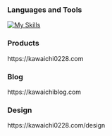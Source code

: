 <h3 align="left">Languages and Tools</h3>

[![My Skills](https://skillicons.dev/icons?i=react,nextjs,vue,sass,ts,go,express,graphql,mysql,aws,terraform,docker,githubactions,py,ai,ps&perline=8)](https://skillicons.dev)

<h3 align="left">Products</h3>
https://kawaichi0228.com

<h3 align="left">Blog</h3>
https://kawaichiblog.com

<h3 align="left">Design</h3>
https://kawaichi0228.com/design
